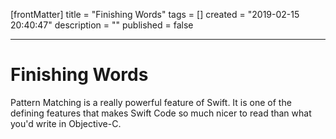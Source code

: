 [frontMatter]
title = "Finishing Words"
tags = []
created = "2019-02-15 20:40:47"
description = ""
published = false

---

# Finishing Words

Pattern Matching is a really powerful feature of Swift. It is one of the defining features that makes Swift Code so much nicer to read than what you'd write in Objective-C.
